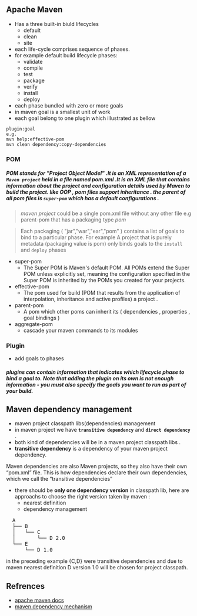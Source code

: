 ## Apache Maven
- Has a three built-in biuld lifecycles 
	- default
	- clean
	- site
- each life-cycle comprises sequence of phases.
- for example default build lifecycle phases:
	- validate
	- compile
	- test
	- package
	- verify
	- install
	- deploy
- each phase bundled with zero or more goals
- in maven goal is a smallest unit of work
- each goal belong to one plugin which illustrated as bellow
```
plugin:goal
e.g.
mvn help:effective-pom
mvn clean dependency:copy-dependencies
``` 
### POM
##### POM stands for "Project Object Model" .It is an XML representation of a `Maven project` held in a file named *pom.xml* .It is an XML file that contains information about the project and configuration details used by Maven to build the project. like OOP , pom files support inheritance . the parent of all pom files is `super-pom` which has a default configurations .
>*maven project* could be a single pom.xml file without any other file
> e.g parent-pom that has a packaging type *pom*


> Each packaging ( "jar","war","ear","pom" )  contains a list of goals to bind to a particular phase.
> For example A project that is purely metadata (packaging value is pom) only binds goals to the `install` and `deploy` phases 

- super-pom
	- The Super POM is Maven's default POM. All POMs extend the Super POM unless explicitly set, meaning the 	   configuration specified in the Super POM is inherited by the POMs you created for your projects.
- effective-pom
	- The pom used for build (POM that results from the application of interpolation, inheritance and active 	   profiles) a project .
- parent-pom
	- A pom which other poms can inherit its ( dependencies , properties , goal bindings )
- aggregate-pom
	- cascade your maven commands to its modules

### Plugin
- add goals to phases
##### plugins can contain information that indicates which lifecycle phase to bind a goal to. Note that adding the plugin on its own is not enough information - you must also specify the goals you want to run as part of your build.

## Maven dependency management
- maven project classpath libs(dependencies) management
- in maven project we have  **`transitive dependency`** and **`direct dependency`** .
- both kind of dependencies will be in a maven project classpath libs .
- **transitive dependency** is a dependency of your maven project dependency.

Maven dependencies are also Maven projects, so they also have their own “pom.xml” file. This is how dependencies declare their own dependencies, which we call the “transitive dependencies”

- there should be **only one dependency version** in classpath lib, here are approachs to choose the right version taken by maven :
	- nearest definition
	- dependency management
	


<pre>  A
  ├── B
  │   └── C
  │       └── D 2.0
  └── E
      └── D 1.0</pre>
      
in the preceding example {C,D} were transitive dependencies and due to maven nearest definition D version 1.0 will be chosen for project classpath.

## Refrences
- [apache maven docs](https://maven.apache.org/guides/)
- [maven dependency mechanism](https://maven.apache.org/guides/introduction/introduction-to-dependency-mechanism.html)
